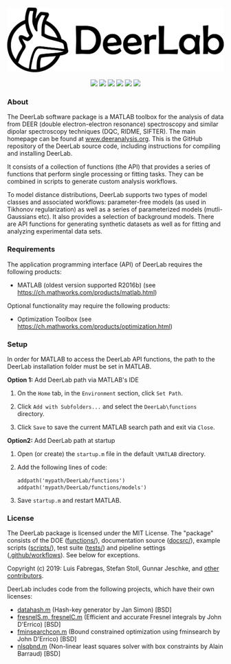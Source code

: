 
<p align="center">
<img src="./docsrc/source/logo_dark.png" alt="DeerLab Logo" width="700" height="150"></img>
</p>
</div>

<p align="center">
 <img src="https://img.shields.io/github/issues-raw/luisfabib/deerlab?style=flat"></img>
 <img src="https://img.shields.io/badge/MATLAB-R2016b--R2019b-brightgreen?style=flat"></img>
 <img src="https://img.shields.io/github/downloads/luisfabib/deerlab/total?style=flat"></img>
 <img src="https://github.com/luisfabib/deerlab/workflows/Webpage%20update/badge.svg?style=flat-square"></img>
  <img src="https://img.shields.io/endpoint?url=https%3A%2F%2Fdeershields.s3.eu-central-1.amazonaws.com%2Fcoverage_badge.json"></img>
  <img src="https://img.shields.io/endpoint?url=https%3A%2F%2Fdeershields.s3.eu-central-1.amazonaws.com%2Ftestsuite_badge.json"></img>
</p>

### About
The DeerLab software package is a MATLAB toolbox for the analysis of data from DEER (double electron-electron resonance) spectroscopy and similar dipolar spectroscopy techniques (DQC, RIDME, SIFTER). The main homepage can be found at www.deeranalysis.org. This is the GitHub repository of the DeerLab source code, including instructions for compiling and installing DeerLab.

It consists of a collection of functions (the API) that provides a series of functions that perform single processing or fitting tasks. They can be combined in scripts to generate custom analysis workflows.

To model distance distributions, DeerLab supports two types of model classes and associated workflows: parameter-free models (as used in Tikhonov regularization) as well as a series of parameterized models (mutli-Gaussians etc). It also provides a selection of background models. There are API functions for generating synthetic datasets as well as for fitting and analyzing experimental data sets.

### Requirements
The application programming interface (API) of DeerLab requires the following products:

  * MATLAB (oldest version supported R2016b) (see <https://ch.mathworks.com/products/matlab.html>)
 
 Optional functionality may require the following products:
 
  * Optimization Toolbox (see <https://ch.mathworks.com/products/optimization.html>)

### Setup

In order for MATLAB to access the DeerLab API functions, the path to the DeerLab installation folder must be set in MATLAB.

**Option 1:** Add DeerLab path via MATLAB's IDE

1) On the ``Home`` tab, in the ``Environment`` section, click ``Set Path``. 

2) Click ``Add with Subfolders...`` and select the ``DeerLab\functions`` directory. 

3) Click ``Save`` to save the current MATLAB search path and exit via ``Close``.

**Option2:**  Add DeerLab path at startup

1) Open (or create) the ``startup.m`` file in the default ``\MATLAB`` directory.

2) Add the following lines of code:

       addpath('mypath/DeerLab/functions')
       addpath('mypath/DeerLab/functions/models')

3) Save ``startup.m`` and restart MATLAB.

### License

The DeerLab package is licensed under the MIT License. The "package" consists of the DOE ([functions/](https://github.com/luisfabib/deerlab/tree/master/functions)), documentation source ([docsrc/](https://github.com/luisfabib/deerlab/tree/master/docsrc)), example scripts ([scripts/](https://github.com/luisfabib/deerlab/tree/master/scripts)), test suite ([tests/](https://github.com/luisfabib/deerlab/tree/master/tests)) and pipeline settings ([.github/workflows](https://github.com/luisfabib/deerlab/tree/master/.github/workflows)). See below for exceptions.

Copyright (c) 2019: Luis Fabregas, Stefan Stoll, Gunnar Jeschke, and [other contributors](https://github.com/luisfabib/deerlab/contributors).

DeerLab includes code from the following projects, which have their own licenses:
- [datahash.m](https://www.mathworks.com/matlabcentral/fileexchange/31272-datahash) (Hash-key generator by Jan Simon) [BSD] 
- [fresnelS.m, fresnelC.m](https://www.mathworks.com/matlabcentral/fileexchange/28765-fresnels-and-fresnelc) (Efficient and accurate Fresnel integrals by John D'Errico) [BSD]
- [fminsearchcon.m](https://www.mathworks.com/matlabcentral/fileexchange/8277-fminsearchbnd-fminsearchcon) (Bound constrained optimization using fminsearch by John D'Errico) [BSD]
- [nlsqbnd.m](https://www.mathworks.com/matlabcentral/fileexchange/8277-fminsearchbnd-fminsearchcon) (Non-linear least squares solver with box constraints by Alain Barraud) [BSD]


